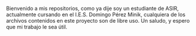 Bienvenido a mis repositorios, como ya dije soy un estudiante de ASIR, actualmente cursando en el I.E.S. Domingo Pérez Minik, cualquiera de los archivos contenidos en este proyecto son de libre uso. Un saludo, y espero que mi trabajo le sea útil.
